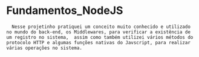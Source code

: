 # Fundamentos_NodeJS

      Nesse projetinho pratiquei um conceito muito conhecido e utilizado no mundo do back-end, os Middlewares, para verificar a existência de um registro no sistema,  assim como também utilizei vários métodos do protocolo HTTP e algumas funções nativas do Javscript, para realizar várias operações no sistema.
